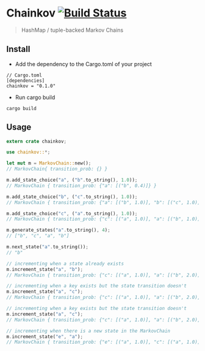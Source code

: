 # Chainkov [![Build Status](https://travis-ci.org/ru-lai/chainkov.svg?branch=master)](https://travis-ci.org/ru-lai/chainkov)
> HashMap / tuple-backed Markov Chains 

## Install

- Add the dependency to the Cargo.toml of your project

```
// Cargo.toml
[dependencies]
chainkov = "0.1.0"
```

- Run cargo build
```
cargo build
```

## Usage
```rust
extern crate chainkov;

use chainkov::*;

let mut m = MarkovChain::new();
// MarkovChain{ transition_prob: {} }

m.add_state_choice("a", ("b".to_string(), 1.0));
// MarkovChain { transition_prob: {"a": [("b", 0.4)]} }

m.add_state_choice("b", ("c".to_string(), 1.0));
// MarkovChain { transition_prob: {"a": [("b", 1.0)], "b": [("c", 1.0)]} }

m.add_state_choice("c", ("a".to_string(), 1.0));
// MarkovChain { transition_prob: {"c": [("a", 1.0)], "a": [("b", 1.0)], "b": [("c", 1.0)]} }

m.generate_states("a".to_string(), 4);
// ["b", "c", "a", "b"]

m.next_state("a".to_string());
// "b"

// incrementing when a state already exists
m.increment_state("a", "b");
// MarkovChain { transition_prob: {"c": [("a", 1.0)], "a": [("b", 2.0)], "b": [("c", 1.0)]} }

// incrementing when a key exists but the state transition doesn't
m.increment_state("a", "c");
// MarkovChain { transition_prob: {"c": [("a", 1.0)], "a": [("b", 2.0), ("c", 1.0)], "b": [("c", 1.0)]} }

// incrementing when a key exists but the state transition doesn't
m.increment_state("a", "c");
// MarkovChain { transition_prob: {"c": [("a", 1.0)], "a": [("b", 2.0), ("c", 1.0)], "b": [("c", 1.0)]} }

// incrementing when there is a new state in the MarkovChain
m.increment_state("e", "a");
// MarkovChain { transition_prob: {"e": [("a", 1.0)], "c": [("a", 1.0)], "a": [("b", 2.0), ("c", 1.0)], "b": [("c", 1.0)]} }
```
